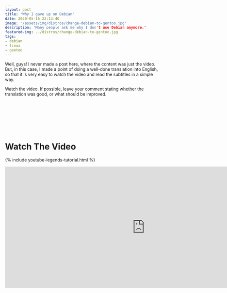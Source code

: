 ```yaml
---
layout: post
title: "Why I gave up on Debian"
date: 2020-05-16 22:13:40
image: '/assets/img/distros/change-debian-to-gentoo.jpg'
description: 'Many people ask me why I don't use Debian anymore.'
featured-img: ../distros/change-debian-to-gentoo.jpg
tags:
- debian
- linux
- gentoo
---
```


Well, guys! I never made a post here, where the content was just the video. But, in this case, I made a point of doing a well-done translation into English, so that it is very easy to watch the video and read the subtitles in a simple way.

Watch the video. If possible, leave your comment stating whether the translation was good, or what should be improved.

<!-- LISTA MIN -->
<script async src="//pagead2.googlesyndication.com/pagead/js/adsbygoogle.js"></script>
<ins class="adsbygoogle"
style="display:inline-block;width:730px;height:95px"
data-ad-client="ca-pub-2838251107855362"
data-ad-slot="5351066970"></ins>
<script>
(adsbygoogle = window.adsbygoogle || []).push({});
</script>

# Watch The Video
{% include youtube-legends-tutorial.html %}

<iframe width="920" height="400" src="https://www.youtube.com/embed/Pt45IThhtcQ" frameborder="0" allow="accelerometer; autoplay; encrypted-media; gyroscope; picture-in-picture" allowfullscreen></iframe>


